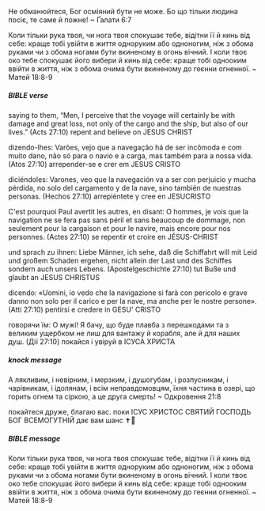 Не обманюйтеся, Бог осміяний бути не може. Бо що тільки людина посіє, те саме й пожне!
~ Ґалати 6:7

Коли тільки рука твоя, чи нога твоя спокушає тебе, відітни її й кинь від себе: краще тобі увійти в життя одноруким або одноногим, ніж з обома руками чи з обома ногами бути вкиненому в огонь вічний. І коли твоє око тебе спокушає його вибери й кинь від себе: краще тобі однооким ввійти в життя, ніж з обома очима бути вкиненому до геєнни огненної.
~ Матей 18:8-9
##### BIBLE verse
saying to them, “Men, I perceive that the voyage will certainly be with damage and great loss, not only of the cargo and the ship, but also of our lives.” (Acts 27:10)
repent and believe on JESUS CHRIST

dizendo-lhes: Varões, vejo que a navegação há de ser incômoda e com muito dano, não só para o navio e a carga, mas também para a nossa vida. (Atos 27:10)
arrepender-se e crer em JESUS CRISTO

diciéndoles: Varones, veo que la navegación va a ser con perjuicio y mucha pérdida, no solo del cargamento y de la nave, sino también de nuestras personas. (Hechos 27:10)
arrepiéntete y cree en JESUCRISTO

C'est pourquoi Paul avertit les autres, en disant: O hommes, je vois que la navigation ne se fera pas sans péril et sans beaucoup de dommage, non seulement pour la cargaison et pour le navire, mais encore pour nos personnes. (Actes 27:10)
se repentir et croire en JÉSUS-CHRIST

und sprach zu ihnen: Liebe Männer, ich sehe, daß die Schiffahrt will mit Leid und großem Schaden ergehen, nicht allein der Last und des Schiffes sondern auch unsers Lebens. (Apostelgeschichte 27:10)
tut Buße und glaubt an JESUS CHRISTUS

dicendo: «Uomini, io vedo che la navigazione si farà con pericolo e grave danno non solo per il carico e per la nave, ma anche per le nostre persone». (Atti 27:10)
pentirsi e credere in GESU' CRISTO

говорячи їм: О мужі! Я бачу, що буде плавба з перешкодами та з великим ущербком не лиш для вантажу й корабля, але й для наших душ. (Дії 27:10)
покайся і увіруй в ІСУСА ХРИСТА
##### knock message
А лякливим, і невірним, і мерзким, і душогубам, і розпусникам, і чарівникам, і ідолянам, і всім неправдомовцям, їхня частина в озері, що горить огнем та сіркою, а це друга смерть!
~ Одкровення 21:8

покайтеся друже, благаю вас. поки ІСУС ХРИСТОС СВЯТИЙ ГОСПОДЬ БОГ ВСЕМОГУТНІЙ дає вам шанс ✝️💝
##### BIBLE message
Коли тільки рука твоя, чи нога твоя спокушає тебе, відітни її й кинь від себе: краще тобі увійти в життя одноруким або одноногим, ніж з обома руками чи з обома ногами бути вкиненому в огонь вічний. І коли твоє око тебе спокушає його вибери й кинь від себе: краще тобі однооким ввійти в життя, ніж з обома очима бути вкиненому до геєнни огненної.
~ Матей 18:8-9